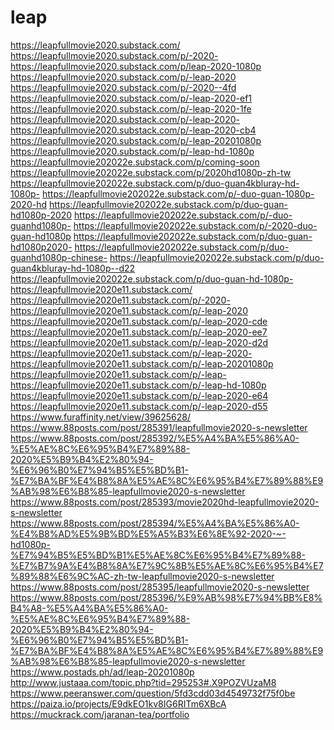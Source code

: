 # leap
https://leapfullmovie2020.substack.com/ https://leapfullmovie2020.substack.com/p/-2020- https://leapfullmovie2020.substack.com/p/leap-2020-1080p https://leapfullmovie2020.substack.com/p/-leap-2020 https://leapfullmovie2020.substack.com/p/-2020--4fd https://leapfullmovie2020.substack.com/p/-leap-2020-ef1 https://leapfullmovie2020.substack.com/p/-leap-2020-1fe https://leapfullmovie2020.substack.com/p/-leap-2020- https://leapfullmovie2020.substack.com/p/-leap-2020-cb4 https://leapfullmovie2020.substack.com/p/-leap-20201080p https://leapfullmovie2020.substack.com/p/-leap-hd-1080p https://leapfullmovie202022e.substack.com/p/coming-soon https://leapfullmovie202022e.substack.com/p/2020hd1080p-zh-tw https://leapfullmovie202022e.substack.com/p/duo-guan4kbluray-hd-1080p- https://leapfullmovie202022e.substack.com/p/-duo-guan-1080p-2020-hd https://leapfullmovie202022e.substack.com/p/duo-guan-hd1080p-2020 https://leapfullmovie202022e.substack.com/p/-duo-guanhd1080p- https://leapfullmovie202022e.substack.com/p/-2020-duo-guan-hd1080p https://leapfullmovie202022e.substack.com/p/duo-guan-hd1080p2020- https://leapfullmovie202022e.substack.com/p/duo-guanhd1080p-chinese- https://leapfullmovie202022e.substack.com/p/duo-guan4kbluray-hd-1080p--d22 https://leapfullmovie202022e.substack.com/p/duo-guan-hd-1080p- https://leapfullmovie2020e11.substack.com/ https://leapfullmovie2020e11.substack.com/p/-2020- https://leapfullmovie2020e11.substack.com/p/-leap-2020 https://leapfullmovie2020e11.substack.com/p/-leap-2020-cde https://leapfullmovie2020e11.substack.com/p/-leap-2020-ee7 https://leapfullmovie2020e11.substack.com/p/-leap-2020-d2d https://leapfullmovie2020e11.substack.com/p/-leap-2020- https://leapfullmovie2020e11.substack.com/p/-leap-20201080p https://leapfullmovie2020e11.substack.com/p/-leap- https://leapfullmovie2020e11.substack.com/p/-leap-hd-1080p https://leapfullmovie2020e11.substack.com/p/-leap-2020-e64 https://leapfullmovie2020e11.substack.com/p/-leap-2020-d55 https://www.furaffinity.net/view/39625628/ https://www.88posts.com/post/285391/leapfullmovie2020-s-newsletter https://www.88posts.com/post/285392/%E5%A4%BA%E5%86%A0-%E5%AE%8C%E6%95%B4%E7%89%88-2020%E5%B9%B4%E2%80%94-%E6%96%B0%E7%94%B5%E5%BD%B1-%E7%BA%BF%E4%B8%8A%E5%AE%8C%E6%95%B4%E7%89%88%E9%AB%98%E6%B8%85-leapfullmovie2020-s-newsletter https://www.88posts.com/post/285393/movie2020hd-leapfullmovie2020-s-newsletter https://www.88posts.com/post/285394/%E5%A4%BA%E5%86%A0-%E4%B8%AD%E5%9B%BD%E5%A5%B3%E6%8E%92-2020-~-hd1080p-%E7%94%B5%E5%BD%B1%E5%AE%8C%E6%95%B4%E7%89%88-%E7%B7%9A%E4%B8%8A%E7%9C%8B%E5%AE%8C%E6%95%B4%E7%89%88%E6%9C%AC-zh-tw-leapfullmovie2020-s-newsletter https://www.88posts.com/post/285395/leapfullmovie2020-s-newsletter https://www.88posts.com/post/285396/%E9%AB%98%E7%94%BB%E8%B4%A8-%E5%A4%BA%E5%86%A0-%E5%AE%8C%E6%95%B4%E7%89%88-2020%E5%B9%B4%E2%80%94-%E6%96%B0%E7%94%B5%E5%BD%B1-%E7%BA%BF%E4%B8%8A%E5%AE%8C%E6%95%B4%E7%89%88%E9%AB%98%E6%B8%85-leapfullmovie2020-s-newsletter https://www.postads.ph/ad/leap-20201080p http://www.justaaa.com/topic.php?tid=295253#.X9POZVUzaM8 https://www.peeranswer.com/question/5fd3cdd03d4549732f75f0be https://paiza.io/projects/E9dkEO1kv8IG6RITm6XBcA https://muckrack.com/jaranan-tea/portfolio
